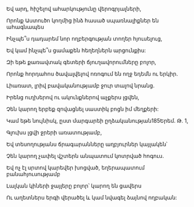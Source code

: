 Եվ արդ, հիշելով ահարկությունը վերոգրյալների,


Որոնք Աստուծո կողմից ինձ հասած սպառնալիքներ են ահագնապես


Ինչպե՞ս դադարեմ նոր ողբերգության տողեր հյուսելուց,


Եվ կամ ինչպե՞ս ցամաքեն հեղեղներն արցունքիս:


Զի եթե քառավտակ գետերի ճյուղավորումները բոլոր,


Որոնք հորդահոս ծավալվելով ոռոգում են ողջ եդեմն ու երկիր.


Լիառատ, լրիվ բավականությամբ ջուր տալով նրանց.


Իրենց ուղխերով ու ակունքներով աչքերս լցվեն,


Չեն կարող երբեք զովացնել սաստիկ բոցն իմ մեղքերի:


Կամ եթե նույնիսկ, ըստ մարգարեի ըղձականության185Երեմ. Թ. 1,


Գլուխս լցվի ջրերի առատությամբ,


Եվ տեսողությանս ճրագարանները աղբյուրներ կայլակեն՝


Չեն կարող չափել վշտերն անպատում կոտրված հոգուս.


Եվ ոչ էլ սրտով կարեվեր խոցված, եղերապատում բանահյուսությամբ


Լալկան կիների ջայլերը բոլոր՝ կարող են ցավերս


Ու աղետներս երգի վերածել և կամ նվագել ձայնով ողբական: